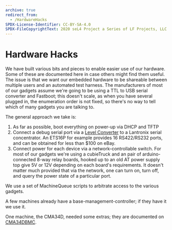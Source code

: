 ```yaml
---
archive: true
redirect_from:
  - /HardwareHacks
SPDX-License-Identifier: CC-BY-SA-4.0
SPDX-FileCopyrightText: 2020 seL4 Project a Series of LF Projects, LLC.
---
```


# Hardware Hacks
We have built various bits and pieces to enable easier use of our
hardware. Some of these are documented here in case others might find
them useful. The issue is that we want our embedded hardware to be
shareable between multiple users and an automated test harness. The
manufacturers of most of our gadgets assume we're going to be using a
TTL to USB serial converter and Fastboot; this doesn't scale, as when
you have several plugged in, the enumeration order is not fixed, so
there's no way to tell which of many gadgets you are talking to.

The general approach we take is:

1.  As far as possible, boot everything on power-up via DHCP and
    TFTP
2.  Connect a debug serial port via a [Level Converter](level-converter) to a Lantronix
    serial concentrator. An ETS16P for example provides 16
    RS422/RS232 ports, and can be obtained for less than $100
    on eBay.
3.  Connect power for each device via a network-controllable switch.
    For most of our gadgets we're using a cubieTruck and an pair of
    arduino-connected 8-way relay boards, hooked up to an old AT
    power supply top give 5V or 12V depending on each
    board's requirements. It doesn't matter much provided that via
    the network, one can turn on, turn off, and query the power
    state of a particular port.

We use a set of MachineQueue scripts to arbitrate access to the various
gadgets.

A few machines already have a base-management-controller; if they have
it we use it.

One machine, the CMA34D, needed some extras; they are documented on
[CMA34DBMC](/CMA34DBMC).
